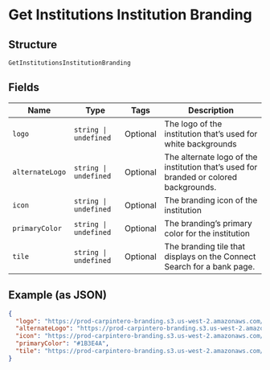 
# Get Institutions Institution Branding

## Structure

`GetInstitutionsInstitutionBranding`

## Fields

| Name | Type | Tags | Description |
|  --- | --- | --- | --- |
| `logo` | `string \| undefined` | Optional | The logo of the institution that’s used for white backgrounds |
| `alternateLogo` | `string \| undefined` | Optional | The alternate logo of the institution that’s used for branded or colored backgrounds. |
| `icon` | `string \| undefined` | Optional | The branding icon of the institution |
| `primaryColor` | `string \| undefined` | Optional | The branding’s primary color for the institution |
| `tile` | `string \| undefined` | Optional | The branding tile that displays on the Connect Search for a bank page. |

## Example (as JSON)

```json
{
  "logo": "https://prod-carpintero-branding.s3.us-west-2.amazonaws.com/101732/logo.svg",
  "alternateLogo": "https://prod-carpintero-branding.s3.us-west-2.amazonaws.com/101732/alternateLogo.svg",
  "icon": "https://prod-carpintero-branding.s3.us-west-2.amazonaws.com/101732/icon.svg",
  "primaryColor": "#1B3E4A",
  "tile": "https://prod-carpintero-branding.s3.us-west-2.amazonaws.com/101732/tile.svg"
}
```


